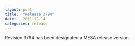 ```yaml
---
layout: post
title:  "Release 3794"
date:   2011-12-14
categories: release
---
```


Revision 3794 has been designated a MESA release version.

